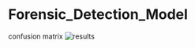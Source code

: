 # Forensic_Detection_Model
confusion matrix
![results](https://github.com/user-attachments/assets/be75e974-6e9a-4754-95d0-d0b355fb3d2e)
